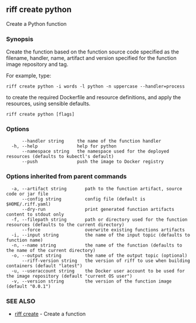 ## riff create python

Create a Python function

### Synopsis

Create the function based on the function source code specified as the filename, handler, 
name, artifact and version specified for the function image repository and tag. 

For example, type:

    riff create python -i words -l python -n uppercase --handler=process

to create the required Dockerfile and resource definitions, and apply the resources, using sensible defaults.

```
riff create python [flags]
```

### Options

```
      --handler string     the name of the function handler
  -h, --help               help for python
      --namespace string   the namespace used for the deployed resources (defaults to kubectl's default)
      --push               push the image to Docker registry
```

### Options inherited from parent commands

```
  -a, --artifact string       path to the function artifact, source code or jar file
      --config string         config file (default is $HOME/.riff.yaml)
      --dry-run               print generated function artifacts content to stdout only
  -f, --filepath string       path or directory used for the function resources (defaults to the current directory)
      --force                 overwrite existing functions artifacts
  -i, --input string          the name of the input topic (defaults to function name)
  -n, --name string           the name of the function (defaults to the name of the current directory)
  -o, --output string         the name of the output topic (optional)
      --riff-version string   the version of riff to use when building containers (default "latest")
  -u, --useraccount string    the Docker user account to be used for the image repository (default "current OS user")
  -v, --version string        the version of the function image (default "0.0.1")
```

### SEE ALSO

* [riff create](riff_create.md)	 - Create a function


